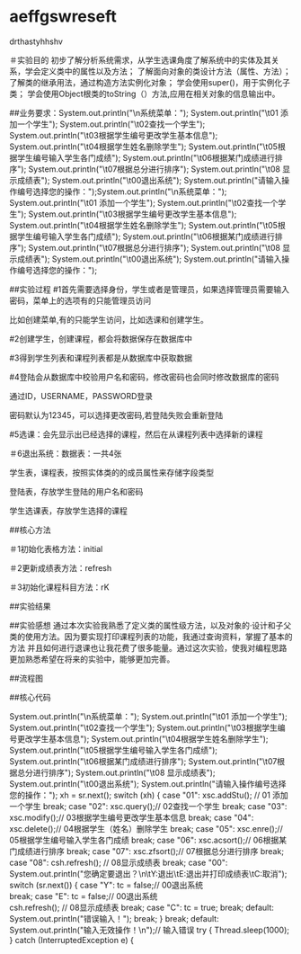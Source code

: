 # aeffgswreseft
drthastyhhshv

＃实验目的
初步了解分析系统需求，从学生选课角度了解系统中的实体及其关系，学会定义类中的属性以及方法；
了解面向对象的类设计方法（属性、方法）；
了解类的继承用法，通过构造方法实例化对象；
学会使用super()，用于实例化子类；
学会使用Object根类的toString（）方法,应用在相关对象的信息输出中。

##业务要求：System.out.println("\n系统菜单：");
			System.out.println("\t01 添加一个学生");
			System.out.println("\t02查找一个学生");
			System.out.println("\t03根据学生编号更改学生基本信息");
			System.out.println("\t04根据学生姓名删除学生");
			System.out.println("\t05根据学生编号输入学生各门成绩");
			System.out.println("\t06根据某门成绩进行排序");
			System.out.println("\t07根据总分进行排序");
			System.out.println("\t08 显示成绩表");
			System.out.println("\t00退出系统");
			System.out.println("请输入操作编号选择您的操作：");System.out.println("\n系统菜单：");
			System.out.println("\t01 添加一个学生");
			System.out.println("\t02查找一个学生");
			System.out.println("\t03根据学生编号更改学生基本信息");
			System.out.println("\t04根据学生姓名删除学生");
			System.out.println("\t05根据学生编号输入学生各门成绩");
			System.out.println("\t06根据某门成绩进行排序");
			System.out.println("\t07根据总分进行排序");
			System.out.println("\t08 显示成绩表");
			System.out.println("\t00退出系统");
			System.out.println("请输入操作编号选择您的操作：");

##实验过程
#1首先需要选择身份，学生或者是管理员，如果选择管理员需要输入密码，菜单上的选项有的只能管理员访问

比如创建菜单,有的只能学生访问，比如选课和创建学生。

#2创建学生，创建课程，都会将数据保存在数据库中

#3得到学生列表和课程列表都是从数据库中获取数据

#4登陆会从数据库中校验用户名和密码，修改密码也会同时修改数据库的密码

通过ID，USERNAME，PASSWORD登录

密码默认为12345，可以选择更改密码,若登陆失败会重新登陆

#5选课：会先显示出已经选择的课程，然后在从课程列表中选择新的课程

＃6退出系统：数据表：一共4张

学生表，课程表，按照实体类的的成员属性来存储字段类型

登陆表，存放学生登陆的用户名和密码

学生选课表，存放学生选择的课程

##核心方法

＃1初始化表格方法：initial

＃2更新成绩表方法：refresh

＃3初始化课程科目方法：rK

##实验结果

##实验感想
通过本次实验我熟悉了定义类的属性级方法，以及对象的·设计和子父类的使用方法。因为要实现打印课程列表的功能，我通过查询资料，掌握了基本的方法
并且如何进行退课也让我花费了很多能量。通过这次实验，使我对编程思路更加熟悉希望在将来的实验中，能够更加完善。

##流程图

##核心代码

System.out.println("\n系统菜单：");
			System.out.println("\t01 添加一个学生");
			System.out.println("\t02查找一个学生");
			System.out.println("\t03根据学生编号更改学生基本信息");
			System.out.println("\t04根据学生姓名删除学生");
			System.out.println("\t05根据学生编号输入学生各门成绩");
			System.out.println("\t06根据某门成绩进行排序");
			System.out.println("\t07根据总分进行排序");
			System.out.println("\t08 显示成绩表");
			System.out.println("\t00退出系统");
			System.out.println("请输入操作编号选择您的操作：");
			xh = sr.next();
			switch (xh) {
			case "01":
				xsc.addStu(); // 01 添加一个学生
				break;
			case "02":
				xsc.query();// 02查找一个学生
				break;
			case "03":
				xsc.modify();// 03根据学生编号更改学生基本信息
				break;
			case "04":
				xsc.delete();// 04根据学生（姓名）删除学生
				break;
			case "05":
				xsc.enre();// 05根据学生编号输入学生各门成绩
				break;
			case "06":
				xsc.acsort();// 06根据某门成绩进行排序
				break;
			case "07":
				xsc.zfsort();// 07根据总分进行排序
				break;
			case "08":
				csh.refresh(); // 08显示成绩表
				break;
			case "00":
				System.out.println("您确定要退出？\n\tY:退出\tE:退出并打印成绩表\tC:取消");
				switch (sr.next()) {
				case "Y":
					tc = false;// 00退出系统					
					break;
				case "E":
					tc = false;// 00退出系统	
					csh.refresh(); // 08显示成绩表
					break;
				case "C":
					tc = true;
					break;
				default:
					System.out.println("错误输入！");
					break;
				}
				break;
			default:
				System.out.println("输入无效操作！\n");// 输入错误
				try {
					Thread.sleep(1000);
				} catch (InterruptedException e) {
